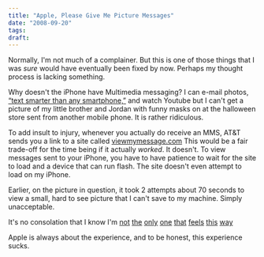 ```yaml
---
title: "Apple, Please Give Me Picture Messages"
date: "2008-09-20"
tags:
draft:
---
```


Normally, I'm not much of a complainer.  But this is one of those things that I was *sure* would have eventually been fixed by now.  Perhaps my thought process is lacking something.

Why doesn't the iPhone have Multimedia messaging?  I can e-mail photos, [&ldquo;text smarter than any smartphone,&rdquo;](http://www.apple.com/iphone/features/sms.html) and watch Youtube but I can't get a picture of my little brother and Jordan with funny masks on at the halloween store sent from another mobile phone.  It is rather ridiculous.

To add insult to injury, whenever you actually do receive an MMS, AT&T sends you a link to a site called [viewmymessage.com](http://www.viewmymessage.com/en/legacy/login.jsp.)  This would be a fair trade-off for the time being if it actually *worked*.  It doesn't.  To view messages sent to your iPhone, you have to have patience to wait for the site to load and a device that can run flash.  The site doesn't even attempt to load on my iPhone.

Earlier, on the picture in question, it took 2 attempts about 70 seconds to view a small, hard to see picture that I can't save to my machine.  Simply unacceptable.

It's no consolation that I know I'm [not](http://forums.macrumors.com/showthread.php?t=396145) [the](http://www.everythingicafe.com/forum/general-discussion/viewmymessage-sucks-10683.html) [only](http://forums.wirelessadvisor.com/at-and-t-wireless-users/61896-viewmymessage-com-not-working.html) [one](http://ouinsider.com/forums/showthread.php?t=56436) [that](http://forums.macworld.com/thread/87942) [feels](http://www.futureforecast.com/dansdiner/2007/12/where-iphone-really-sucks.html) [this](http://www.digitalgangster.com/4um/showthread.php?t=51700) [way](http://friendfeed.com/e/ccac105e-4857-462d-bb9e-ac1415eb47aa/Still-no-MMS-on-iPhone-3G-That-is-disappointing/.)

Apple is always about the experience, and to be honest, this experience sucks.
